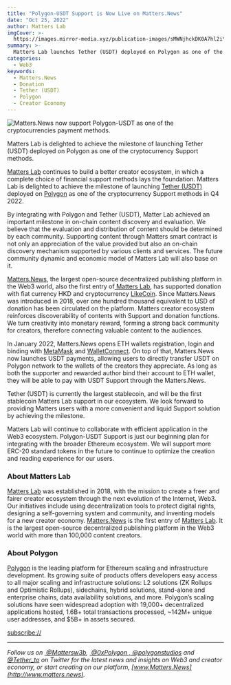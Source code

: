 ```yaml
---
title: "Polygon-USDT Support is Now Live on Matters.News"
date: "Oct 25, 2022"
author: Matters Lab
imgCover: >-
  https://images.mirror-media.xyz/publication-images/sMWNjhckDK0A7hl2iYHNq.jpg?height=2814&width=5001
summary: >-
  Matters Lab launches Tether (USDT) deployed on Polygon as one of the cryptocurrency Support methods.
categories:
  - Web3
keywords:
  - Matters.News
  - Donation
  - Tether (USDT)
  - Polygon 
  - Creator Economy
---
```


![Matters.News now support Polygon-USDT as one of the cryptocurrencies payment methods.](https://mirror-media.imgix.net/publication-images/2PavWqvCQLIYHl4uhFf9n.jpeg?height=2501&width=5001&h=2501&w=5001&auto=compress)

<figcaption> Matters Lab is delighted to achieve the milestone of launching Tether (USDT) deployed on Polygon as one of the cryptocurrency Support methods.</figcaption>

[Matters Lab](https://matters-lab.io) continues to build a better creator ecosystem, in which a complete choice of financial support methods lays the foundation. Matters Lab is delighted to achieve the milestone of launching [Tether (USDT)](https://tether.to/) deployed on [Polygon](https://polygon.technology/) as one of the cryptocurrency Support methods in Q4 2022.

By integrating with Polygon and Tether (USDT), Matter Lab achieved an important milestone in on-chain content discovery and evaluation. We believe that the evaluation and distribution of content should be determined by each community. Supporting content through Matters smart contract is not only an appreciation of the value provided but also an on-chain discovery mechanism supported by various clients and services. The future community dynamic and economic model of Matters Lab will also base on it.

[Matters.News](https://matters.news), the largest open-source decentralized publishing platform in the Web3 world, also the first entry of[ Matters Lab](https://matters-lab.io/), has supported donation with fiat currency HKD and cryptocurrency [LikeCoin](https://about.like.co/). Since Matters.News was introduced in 2018, over one hundred thousand equivalent to USD of donation has been circulated on the platform. Matters creator ecosystem reinforces discoverability of contents with Support and donation functions. We turn creativity into monetary reward, forming a strong back community for creators, therefore connecting valuable content to the audiences.

In January 2022, Matters.News opens ETH wallets registration, login and binding with [MetaMask](https://metamask.io/) and [WalletConnect](https://walletconnect.com/). On top of that, Matters.News now launches USDT payments, allowing users to directly transfer USDT on Polygon network to the wallets of the creators they appreciate. As long as both the supporter and rewarded author bind their account to ETH wallet, they will be able to pay with USDT Support through the Matters.News.

Tether (USDT) is currently the largest stablecoin, and will be the first stablecoin Matters Lab support in our ecosystem. We look forward to providing Matters users with a more convenient and liquid Support solution by achieving the milestone.

Matters Lab will continue to collaborate with efficient application in the Web3 ecosystem. Polygon-USDT Support is just our beginning plan for integrating with the broader Ethereum ecosystem. We will support more ERC-20 standard tokens in the future to continue to optimize the creation and reading experience for our users.

### About Matters Lab

[Matters Lab](https://matters-lab.io/) was established in 2018, with the mission to create a freer and fairer creator ecosystem through the next evolution of the Internet, Web3. Our initiatives include using decentralization tools to protect digital rights, designing a self-governing system and community, and inventing models for a new creator economy. [Matters.News](https://matterslab.medium.com/how-matters-news-542c437c7d99) is the first entry of [Matters Lab](https://matters-lab.io/). It is the largest open-source decentralized publishing platform in the Web3 world with more than 100,000 content creators.

### About Polygon

[Polygon](https://polygon.technology) is the leading platform for Ethereum scaling and infrastructure development. Its growing suite of products offers developers easy access to all major scaling and infrastructure solutions: L2 solutions (ZK Rollups and Optimistic Rollups), sidechains, hybrid solutions, stand-alone and enterprise chains, data availability solutions, and more. Polygon’s scaling solutions have seen widespread adoption with 19,000+ decentralized applications hosted, 1.6B+ total transactions processed, \~142M+ unique user addresses, and $5B+ in assets secured.

<subscribe://>

---

*Follow us on [ @Mattersw3b](https://twitter.com/mattersw3b), [ @0xPolygon](https://twitter.com/0xPolygon?ref_src=twsrc%5Egoogle%7Ctwcamp%5Eserp%7Ctwgr%5Eauthor)[ , @polygonstudios](https://twitter.com/polygonstudios) and [@Tether_to](https://twitter.com/Tether_to) on Twitter for the latest news and insights on Web3 and creator economy, or start creating on our platform, [www.Matters.News](http://www.matters.news).*
